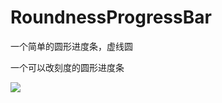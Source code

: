 # RoundnessProgressBar
一个简单的圆形进度条，虚线圆

一个可以改刻度的圆形进度条

![](https://github.com/PatrickMXY/RoundnessProgressBar/RoundnessProgressBar/roundnessProgressBar.gif)
